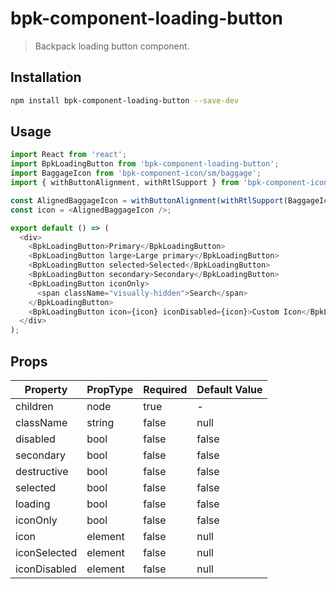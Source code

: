 # bpk-component-loading-button

> Backpack loading button component.

## Installation

```sh
npm install bpk-component-loading-button --save-dev
```

## Usage

```js
import React from 'react';
import BpkLoadingButton from 'bpk-component-loading-button';
import BaggageIcon from 'bpk-component-icon/sm/baggage';
import { withButtonAlignment, withRtlSupport } from 'bpk-component-icon';

const AlignedBaggageIcon = withButtonAlignment(withRtlSupport(BaggageIcon));
const icon = <AlignedBaggageIcon />;

export default () => (
  <div>
    <BpkLoadingButton>Primary</BpkLoadingButton>
    <BpkLoadingButton large>Large primary</BpkLoadingButton>
    <BpkLoadingButton selected>Selected</BpkLoadingButton>
    <BpkLoadingButton secondary>Secondary</BpkLoadingButton>
    <BpkLoadingButton iconOnly>
      <span className="visually-hidden">Search</span>
    </BpkLoadingButton>
    <BpkLoadingButton icon={icon} iconDisabled={icon}>Custom Icon</BpkLoadingButton>
  </div>
);
```

## Props

| Property     | PropType | Required | Default Value |
| ------------ | -------- | -------- | ------------- |
| children     | node     | true     | -             |
| className    | string   | false    | null          |
| disabled     | bool     | false    | false         |
| secondary    | bool     | false    | false         |
| destructive  | bool     | false    | false         |
| selected     | bool     | false    | false         |
| loading      | bool     | false    | false         |
| iconOnly     | bool     | false    | false         |
| icon         | element  | false    | null          |
| iconSelected | element  | false    | null          |
| iconDisabled | element  | false    | null          |
